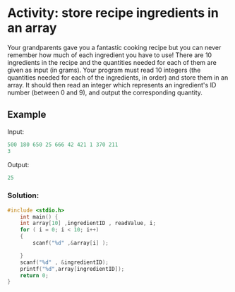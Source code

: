 # Activity: store recipe ingredients in an array
Your grandparents gave you a fantastic cooking recipe but you can never remember how much of each ingredient you have to use! There are 10 ingredients in the recipe and the quantities needed for each of them are given as input (in grams). Your program must read 10 integers (the quantities needed for each of the ingredients, in order) and store them in an array. It should then read an integer which represents an ingredient's ID number (between 0 and 9), and output the corresponding quantity.
## Example

Input:
```c
500 180 650 25 666 42 421 1 370 211
3
```
Output: 
```c
25
```
<!-- Input:
```c
4
9
```
Output: 
```c
Tinuviel
```
Example 3:

Input

```c
4
6
```
output:

```c
Uncertain
``` -->

### Solution:
```c
#include <stdio.h>
    int main() {
    int array[10] ,ingredientID , readValue, i;
    for ( i = 0; i < 10; i++)
    {
        scanf("%d" ,&array[i] );

    }
    scanf("%d" , &ingredientID);
    printf("%d",array[ingredientID]);
    return 0;
}
```

